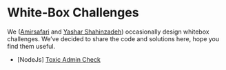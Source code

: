 # White-Box Challenges
We ([Amirsafari](https://x.com/amirmsafari) and [Yashar Shahinzadeh](https://x.com/yshahinzadeh)) occasionally design whitebox challenges. We’ve decided to share the code and solutions here, hope you find them useful.

- [NodeJs] [Toxic Admin Check](/toxic-admin-check)
